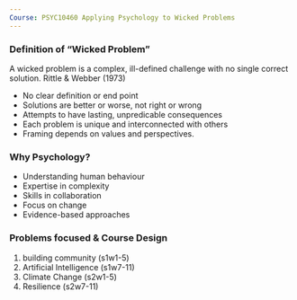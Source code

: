 ```yaml
---
Course: PSYC10460 Applying Psychology to Wicked Problems
---
```


### Definition of “Wicked Problem”

A wicked problem is a complex, ill-defined challenge with no single correct solution.
Rittle & Webber (1973)

- No clear definition or end point
- Solutions are better or worse, not right or wrong
- Attempts to have lasting, unpredicable consequences
- Each problem is unique and interconnected with others
- Framing depends on values and perspectives.

### Why Psychology?

- Understanding human behaviour
- Expertise in complexity
- Skills in collaboration
- Focus on change
- Evidence-based approaches

### Problems focused & Course Design

1. building community (s1w1-5)
2. Artificial Intelligence (s1w7-11)
3. Climate Change (s2w1-5)
4. Resilience (s2w7-11)